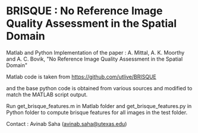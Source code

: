 # BRISQUE : No Reference Image Quality Assessment in the Spatial Domain

Matlab and Python Implementation of the paper : A. Mittal, A. K. Moorthy and A. C. Bovik, "No Reference Image Quality Assessment in the Spatial Domain"


Matlab code is taken from https://github.com/utlive/BRISQUE
 
and the base python code is obtained from various sources and modified to match the MATLAB script output.

Run get_brisque_features.m in Matlab folder and get_brisque_features.py in Python folder to compute brisque features for all images in the test folder.

Contact : Avinab Saha  (avinab.saha@utexas.edu)

